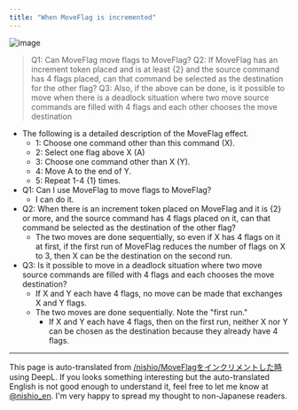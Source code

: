```yaml
---
title: "When MoveFlag is incremented"
---
```


![image](https://gyazo.com/d1053f1cc69f81a7274bc60aaeff7b4f/thumb/1000)
>  Q1: Can MoveFlag move flags to MoveFlag?
>  Q2: If MoveFlag has an increment token placed and is at least {2} and the source command has 4 flags placed, can that command be selected as the destination for the other flag?
>  Q3: Also, if the above can be done, is it possible to move when there is a deadlock situation where two move source commands are filled with 4 flags and each other chooses the move destination

- The following is a detailed description of the MoveFlag effect.
    - 1: Choose one command other than this command (X).
    - 2: Select one flag above X (A)
    - 3: Choose one command other than X (Y).
    - 4: Move A to the end of Y.
    - 5: Repeat 1-4 {1} times.
- Q1: Can I use MoveFlag to move flags to MoveFlag?
    - I can do it.
- Q2: When there is an increment token placed on MoveFlag and it is {2} or more, and the source command has 4 flags placed on it, can that command be selected as the destination of the other flag?
    - The two moves are done sequentially, so even if X has 4 flags on it at first, if the first run of MoveFlag reduces the number of flags on X to 3, then X can be the destination on the second run.
- Q3: Is it possible to move in a deadlock situation where two move source commands are filled with 4 flags and each chooses the move destination?
    - If X and Y each have 4 flags, no move can be made that exchanges X and Y flags.
    - The two moves are done sequentially. Note the "first run."
        - If X and Y each have 4 flags, then on the first run, neither X nor Y can be chosen as the destination because they already have 4 flags.

---
This page is auto-translated from [/nishio/MoveFlagをインクリメントした時](https://scrapbox.io/nishio/MoveFlagをインクリメントした時) using DeepL. If you looks something interesting but the auto-translated English is not good enough to understand it, feel free to let me know at [@nishio_en](https://twitter.com/nishio_en). I'm very happy to spread my thought to non-Japanese readers.